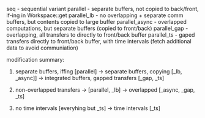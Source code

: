 seq - sequential variant
parallel - separate buffers, not copied to back/front, if-ing in Workspace::get
parallel_lb - no overlapping + separate comm buffers, but contents copied to large buffer
parallel_async - overlapped computations, but separate buffers (copied to front/back)
parallel_gap - overlapping, all transfers to directly to front/back buffer
parallel_ts - gaped transfers directly to front/back buffer, with time intervals (fetch additional data to avoid communiation)

modification summary:
1. separate buffers, iffing [parallel] ->
    separate buffers, copying [_lb, _async]] ->
    integrated buffers, gapped transfers [_gap, _ts]

2. non-overlapped transfers -> [parallel, _lb] -> overlapped [_async, _gap, _ts]

3. no time intervals [everyhing but _ts] -> time intervals [_ts]